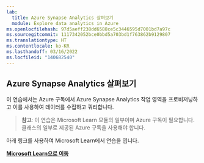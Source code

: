 ```yaml
---
lab:
  title: Azure Synapse Analytics 살펴보기
  module: Explore data analytics in Azure
ms.openlocfilehash: 97d5aeff238dd6588ce5c3446595d7001bd7a97c
ms.sourcegitcommit: 1117342052bce0bbd5a703bd1f763862b9129807
ms.translationtype: HT
ms.contentlocale: ko-KR
ms.lasthandoff: 03/16/2022
ms.locfileid: "140682540"
---
```

## <a name="explore-azure-synapse-analytics"></a>Azure Synapse Analytics 살펴보기

이 연습에서는 Azure 구독에서 Azure Synapse Analytics 작업 영역을 프로비저닝하고 이를 사용하여 데이터를 수집하고 쿼리합니다.

> **참고**: 이 연습은 Microsoft Learn 모듈의 일부이며 Azure 구독이 필요합니다. 클래스의 일부로 제공된 Azure 구독을 사용해야 합니다.

아래 링크를 사용하여 Microsoft Learn에서 연습을 엽니다.

**[Microsoft Learn으로 이동](https://docs.microsoft.com/learn/modules/examine-components-of-modern-data-warehouse/5-exercise-azure-synapse#provision-an-azure-synapse-analytics-workspace)**
